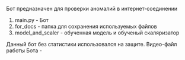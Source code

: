 Бот предназначен для проверки аномалий в интернет-соединении

1) main.py - Бот
2) for_docs - папка для сохранения используемых файлов
3) model_and_scaler - обученная модель и обученый скаляризатор

Данный бот без статистики использовался на защите.
Видео-файл работы Бота - 

